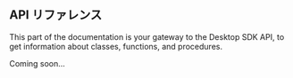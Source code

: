 ## API リファレンス

This part of the documentation is your gateway to the Desktop SDK API, to get information about classes, functions, and procedures.

Coming soon...
